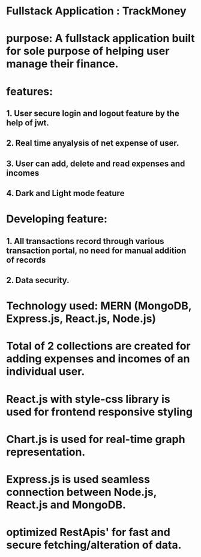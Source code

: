 # Fullstack Application : TrackMoney

# purpose: A fullstack application built for sole purpose of helping user manage their finance. 

# features: 
## 1. User secure login and logout feature by the help of jwt.
## 2. Real time anyalysis of net expense of user.
## 3. User can add, delete and read expenses and incomes
## 4. Dark and Light mode feature
## 


# Developing feature:
## 1. All transactions record through various transaction portal, no need for manual addition of records
## 2. Data security.


# Technology used: MERN (MongoDB, Express.js, React.js, Node.js)
# Total of 2 collections are created for adding expenses and incomes of an individual user.
# React.js with style-css library is used for frontend responsive styling
# Chart.js is used for real-time graph representation.
# Express.js is used seamless connection between Node.js, React.js and MongoDB.
# optimized RestApis' for fast and secure fetching/alteration of data.